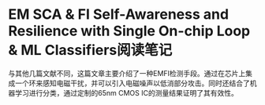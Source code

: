 # EM SCA & FI Self-Awareness and Resilience with Single On-chip Loop & ML Classifiers阅读笔记

与其他几篇文献不同，这篇文章主要介绍了一种EMFI检测手段。通过在芯片上集成一个环来感知电磁干扰，并可以引入电磁噪声以低消部分攻击。同时还结合了机器学习进行分类，通过定制的65nm CMOS IC的测量结果证明了其有效性。